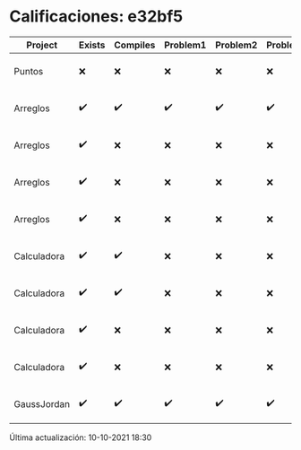 # Calificaciones: e32bf5
|Project|Exists|Compiles|Problem1|Problem2|Problem3|Extra|CommitHash|CommitDate|CheckDate|Comments|DueDate|Grade|
|-|-|-|-|-|-|-|-|-|-|-|-|-|
|Puntos|❌|❌|❌|❌|❌|❌|NA|NA|10-10-2021 18:30:15|No se encontró el archivo en PracticasComputacionI/Puntos/Punto.cpp|15-10-2021 21:00:00|5.0|
|Arreglos|✔️|✔️|✔️|✔️|✔️|✔️|7c4a9deb27c13a8d1dd9eb36d295d8be8782b639|25-09-2021 23:35:58|25-09-2021 23:38:29|nan|24-09-2021 21:00:00|9.5|
|Arreglos|✔️|❌|❌|❌|❌|❌|5e72ca11a6163cf036e30155913d63e82e39dd86|25-09-2021 20:53:36|25-09-2021 21:55:09|Tu código no compila|24-09-2021 21:00:00|5.0|
|Arreglos|✔️|❌|❌|❌|❌|❌|5e9d16d605c21abf5566078770235a48b5de325c|24-09-2021 20:59:11|24-09-2021 21:52:12|Tu código no compila|24-09-2021 21:00:00|5.0|
|Arreglos|✔️|❌|❌|❌|❌|❌|3367ebfb71ab908bf6c3286d60a7384ae98d28dc|24-09-2021 13:30:06|24-09-2021 13:40:04|Tu código no compila|24-09-2021 21:00:00|5.0|
|Calculadora|✔️|✔️|❌|❌|❌|✔️|835813ee45e9106239ec92c5efeccaeb7022e66b|18-09-2021 12:17:15|18-09-2021 13:19:32|Revisa la operación suma-No implementaste operaciones con números flotantes-Revisa la operación división|17-09-2021 21:00:00|7.333333333333333|
|Calculadora|✔️|✔️|❌|❌|❌|✔️|6b8e8142ebefe49047c4534ef650a22cc4039a36|17-09-2021 23:24:25|18-09-2021 01:16:47|Revisa la operación suma-No implementaste operaciones con números flotantes-Revisa la operación división|17-09-2021 21:00:00|7.333333333333333|
|Calculadora|✔️|❌|❌|❌|❌|❌|0272a877361175878a23930072a2b8712b48f2fa|17-09-2021 20:54:36|17-09-2021 21:29:40|Tu código no compila|17-09-2021 21:00:00|5.0|
|Calculadora|✔️|❌|❌|❌|❌|❌|166bac1fc757cf6e32837e1c450084165be3d380|17-09-2021 14:47:03|17-09-2021 15:24:38|Tu código no compila|17-09-2021 21:00:00|5.0|
|GaussJordan|✔️|✔️|✔️|✔️|✔️|✔️|e77f1c8187b8b9c7233d9b866a5a7344330b7ef3|01-10-2021 19:57:08|01-10-2021 20:12:12|nan|01-10-2021 21:00:00|10.0|

Última actualización: 10-10-2021 18:30